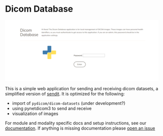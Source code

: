 # Dicom Database

![docs/img/dicom-database.png](docs/img/dicom-database.png)

This is a simple web application for sending and receiving dicom datasets, a simplified version of [sendit](https://www.github.com/pydicom/sendit). It is optimized for the following:
    
   - import of `pydicom/dicom-datasets` (under development?)
   - using pynetdicom3 to send and receive
   - visualization of images

For module and modality specific docs and setup instructions, see our [documentation](https://pydicom.github.io/dicom-database/). If anything is missing documentation please [open an issue](https://www.github.com/pydicom/dicom-database/issues)
